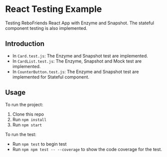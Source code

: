 # React Testing Example
Testing ReboFriends React App with Enzyme and Snapshot. The stateful component testing is also implemented.

## Introduction
- In `Card.test.js`: The Enzyme and Snapshot test are implemented.
- In `CardList.test.js`: The Enzyme, Snapshot and Mock test are implemented. 
- In `CounterButton.test.js`: The Enzyme and Snapshot test are implemented for Stateful component.

## Usage
To run the project:

1. Clone this repo
2. Run `npm install`
3. Run `npm start`

To run the test:
- Run `npm test` to begin test
- Run `npm npm test -- --coverage` to show the code coverage for the test.

